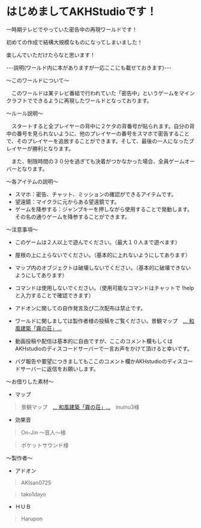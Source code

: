 # はじめましてAKHStudioです！

 一時期テレビでやっていた密告中の再現ワールドです！

 初めての作成で結構大規模なものになってしまいました！

 楽しんでいただけたらなと思います！

 ---説明(ワールド内に本がありますが一応ここにも載せておきます)---

～このワールドについて～

　このワールドは某テレビ番組で行われていた「密告中」というゲームをマインクラフトでできるように再現したワールドとなっております。

～ルール説明～

　スタートすると全プレイヤーの背中に２ケタの背番号が貼られます。自分の背中の番号を見られないように、他のプレイヤーの番号をスマホで密告することで、そのプレイヤーを追放することができます。そして、最後の一人になったプレイヤーが勝利となります。

　また、制限時間の３０分を過ぎても決着がつかなかった場合、全員ゲームオーバーとなります。

～各アイテムの説明～
- スマホ：密告、チャット、ミッションの確認ができるアイテムです。
- 望遠鏡：マイクラに元からある望遠鏡です。
- ゲームを降参する：ジャンプキーを押しながら使用することで発動します。その名の通りゲームを降参することができます。

～注意事項～
- このゲームは２人以上で遊んでください。（最大１０人まで遊べます）

- 屋根の上に上らないでください。（基本的に上れないようにしてあります）
- マップ内のオブジェクトは破壊しないでください。（基本的に破壊できないようにしてあります）
- コマンドは使用しないでください。（使用可能なコマンドはチャットで !help と入力することで確認できます）
- アドオンに関しての自作発言及び二次配布は禁止です。
- ワールドに関しましては製作者様の投稿をご覧ください。景観マップ　[… 和風建築「霧の荘」…](https://minecraft-mcworld.com/31597/)

- 動画投稿や配信は基本的に自由ですが、ここのコメント欄もしくはAKHstudioのディスコードサーバーで一言お声をかけて頂けると幸いです。
- バグ報告や要望につきましてもここのコメント欄かAKHstudioのディスコードサーバーに返信をお願いします。

～お借りした素材～

- マップ

> 景観マップ　[… 和風建築「霧の荘」…](https://minecraft-mcworld.com/31597/)　inuinu3様

- 効果音

> On-Jin ～音人～様

> ポケットサウンド様

～製作者～

- アドオン

> AKIsan0725

> tako1dayo

- ＨＵＢ

> Harupon
